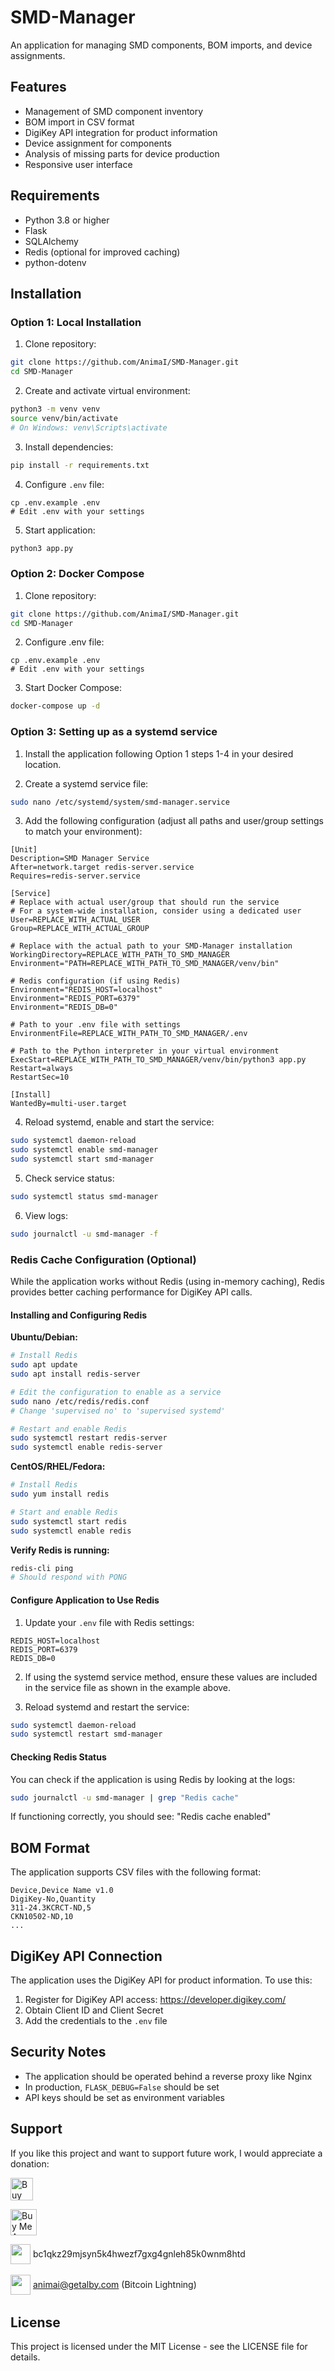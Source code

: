 # SMD-Manager

An application for managing SMD components, BOM imports, and device assignments.

## Features

- Management of SMD component inventory
- BOM import in CSV format
- DigiKey API integration for product information
- Device assignment for components
- Analysis of missing parts for device production
- Responsive user interface

## Requirements

- Python 3.8 or higher
- Flask
- SQLAlchemy
- Redis (optional for improved caching)
- python-dotenv

## Installation

### Option 1: Local Installation

1. Clone repository:
```bash
git clone https://github.com/AnimaI/SMD-Manager.git
cd SMD-Manager
```

2. Create and activate virtual environment:
```bash
python3 -m venv venv
source venv/bin/activate  
# On Windows: venv\Scripts\activate
```

3. Install dependencies:
```bash
pip install -r requirements.txt
```

4. Configure `.env` file:
```
cp .env.example .env
# Edit .env with your settings
```

5. Start application:
```bash
python3 app.py
```

### Option 2: Docker Compose

1. Clone repository:
```bash
git clone https://github.com/AnimaI/SMD-Manager.git
cd SMD-Manager
```

2. Configure .env file:
```
cp .env.example .env
# Edit .env with your settings
```

3. Start Docker Compose:
```bash
docker-compose up -d
```

### Option 3: Setting up as a systemd service

1. Install the application following Option 1 steps 1-4 in your desired location.

2. Create a systemd service file:
```bash
sudo nano /etc/systemd/system/smd-manager.service
```

3. Add the following configuration (adjust all paths and user/group settings to match your environment):
```
[Unit]
Description=SMD Manager Service
After=network.target redis-server.service
Requires=redis-server.service

[Service]
# Replace with actual user/group that should run the service
# For a system-wide installation, consider using a dedicated user
User=REPLACE_WITH_ACTUAL_USER
Group=REPLACE_WITH_ACTUAL_GROUP

# Replace with the actual path to your SMD-Manager installation
WorkingDirectory=REPLACE_WITH_PATH_TO_SMD_MANAGER
Environment="PATH=REPLACE_WITH_PATH_TO_SMD_MANAGER/venv/bin"

# Redis configuration (if using Redis)
Environment="REDIS_HOST=localhost"
Environment="REDIS_PORT=6379"
Environment="REDIS_DB=0"

# Path to your .env file with settings
EnvironmentFile=REPLACE_WITH_PATH_TO_SMD_MANAGER/.env

# Path to the Python interpreter in your virtual environment
ExecStart=REPLACE_WITH_PATH_TO_SMD_MANAGER/venv/bin/python3 app.py
Restart=always
RestartSec=10

[Install]
WantedBy=multi-user.target
```

4. Reload systemd, enable and start the service:
```bash
sudo systemctl daemon-reload
sudo systemctl enable smd-manager
sudo systemctl start smd-manager
```

5. Check service status:
```bash
sudo systemctl status smd-manager
```

6. View logs:
```bash
sudo journalctl -u smd-manager -f
```

### Redis Cache Configuration (Optional)

While the application works without Redis (using in-memory caching), Redis provides better caching performance for DigiKey API calls.

#### Installing and Configuring Redis

**Ubuntu/Debian:**
```bash
# Install Redis
sudo apt update
sudo apt install redis-server

# Edit the configuration to enable as a service
sudo nano /etc/redis/redis.conf
# Change 'supervised no' to 'supervised systemd'

# Restart and enable Redis
sudo systemctl restart redis-server
sudo systemctl enable redis-server
```

**CentOS/RHEL/Fedora:**
```bash
# Install Redis
sudo yum install redis

# Start and enable Redis
sudo systemctl start redis
sudo systemctl enable redis
```

**Verify Redis is running:**
```bash
redis-cli ping
# Should respond with PONG
```

#### Configure Application to Use Redis

1. Update your `.env` file with Redis settings:
```
REDIS_HOST=localhost
REDIS_PORT=6379
REDIS_DB=0
```

2. If using the systemd service method, ensure these values are included in the service file as shown in the example above.

3. Reload systemd and restart the service:
```bash
sudo systemctl daemon-reload
sudo systemctl restart smd-manager
```

#### Checking Redis Status

You can check if the application is using Redis by looking at the logs:
```bash
sudo journalctl -u smd-manager | grep "Redis cache"
```

If functioning correctly, you should see: "Redis cache enabled"

## BOM Format

The application supports CSV files with the following format:

```
Device,Device Name v1.0
DigiKey-No,Quantity
311-24.3KCRCT-ND,5
CKN10502-ND,10
...
```

## DigiKey API Connection

The application uses the DigiKey API for product information. To use this:

1. Register for DigiKey API access: https://developer.digikey.com/
2. Obtain Client ID and Client Secret
3. Add the credentials to the `.env` file

## Security Notes

- The application should be operated behind a reverse proxy like Nginx
- In production, `FLASK_DEBUG=False` should be set
- API keys should be set as environment variables

## Support

If you like this project and want to support future work, I would appreciate a donation:

<a href='https://ko-fi.com/B0B21BSWAP' target='_blank'><img height='36' style='border:0px;height:36px;' src='https://storage.ko-fi.com/cdn/kofi2.png?v=6' border='0' alt='Buy Me a Coffee at ko-fi.com' /></a>

<a href="https://www.buymeacoffee.com/_animai" target="_blank"><img src="https://cdn.buymeacoffee.com/buttons/v2/default-yellow.png" alt="Buy Me A Coffee" style="height: 42px !important;width: auto !important;" ></a>

<p><img src="docs/img/bitcoin.svg" height="32" width="32" style="vertical-align: middle; margin-bottom: 3px;"> bc1qkz29mjsyn5k4hwezf7gxg4gnleh85k0wnm8htd</p>

<p><img src="docs/img/alby.svg" height="32" width="32" style="vertical-align: middle; margin-bottom: 3px;"> <a href="https://getalby.com/p/animai">animai@getalby.com</a> (Bitcoin Lightning)</p>

## License

This project is licensed under the MIT License - see the LICENSE file for details.
